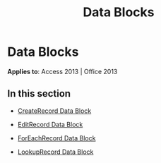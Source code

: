 ﻿---
title: Data Blocks
TOCTitle: Data Blocks
ms:assetid: 8afd9208-1dcd-4b9a-85a0-dabacc09058d
ms:mtpsurl: https://msdn.microsoft.com/en-us/library/Dn125230(v=office.15)
ms:contentKeyID: 52073354
ms.date: 09/18/2015
mtps_version: v=office.15
---

# Data Blocks


**Applies to**: Access 2013 | Office 2013

## In this section

  - [CreateRecord Data Block](createrecord-data-block.md)

  - [EditRecord Data Block](editrecord-data-block.md)

  - [ForEachRecord Data Block](foreachrecord-data-block.md)

  - [LookupRecord Data Block](lookuprecord-data-block.md)

